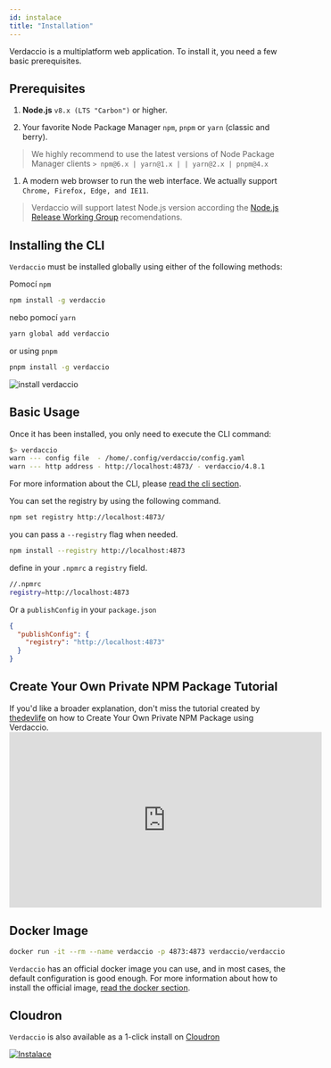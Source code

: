 ```yaml
---
id: instalace
title: "Installation"
---
```


Verdaccio is a multiplatform web application. To install it, you need a few basic prerequisites.

## Prerequisites

1. **Node.js** `v8.x (LTS "Carbon")` or higher.

2. Your favorite Node Package Manager `npm`, `pnpm` or `yarn` (classic and berry).

> We highly recommend to use the latest versions of Node Package Manager clients `> npm@6.x | yarn@1.x | | yarn@2.x | pnpm@4.x`

1. A modern web browser to run the web interface. We actually support `Chrome, Firefox, Edge, and IE11`.

> Verdaccio will support latest Node.js version according the [Node.js Release Working Group](https://github.com/nodejs/Release) recomendations.

## Installing the CLI

`Verdaccio` must be installed globally using either of the following methods:

Pomocí `npm`

```bash
npm install -g verdaccio
```

nebo pomocí `yarn`

```bash
yarn global add verdaccio
```

or using `pnpm`

```bash
pnpm install -g verdaccio
```

![install verdaccio](assets/install_verdaccio.gif)

## Basic Usage

Once it has been installed, you only need to execute the CLI command:

```bash
$> verdaccio
warn --- config file  - /home/.config/verdaccio/config.yaml
warn --- http address - http://localhost:4873/ - verdaccio/4.8.1
```

For more information about the CLI, please [read the cli section](cli.md).

You can set the registry by using the following command.

```bash
npm set registry http://localhost:4873/
```

you can pass a `--registry` flag when needed.

```bash
npm install --registry http://localhost:4873
```

define in your `.npmrc` a `registry` field.

```bash
//.npmrc
registry=http://localhost:4873
```

Or a `publishConfig` in your `package.json`

```json
{
  "publishConfig": {
    "registry": "http://localhost:4873"
  }
}
```

## Create Your Own Private NPM Package Tutorial

If you'd like a broader explanation, don't miss the tutorial created by [thedevlife](https://mybiolink.co/thedevlife) on how to Create Your Own Private NPM Package using Verdaccio. <iframe width="560" height="315" src="https://www.youtube.com/embed/Co0RwdpEsag?enablejsapi=1" frameborder="0" allow="accelerometer; autoplay; encrypted-media; gyroscope; picture-in-picture" allowfullscreen mark="crwd-mark"></iframe> 

## Docker Image

```bash
docker run -it --rm --name verdaccio -p 4873:4873 verdaccio/verdaccio
```

`Verdaccio` has an official docker image you can use, and in most cases, the default configuration is good enough. For more information about how to install the official image, [read the docker section](docker.md).

## Cloudron

`Verdaccio` is also available as a 1-click install on [Cloudron](https://cloudron.io)

[![Instalace](https://cloudron.io/img/button.svg)](https://cloudron.io/button.html?app=org.eggertsson.verdaccio)